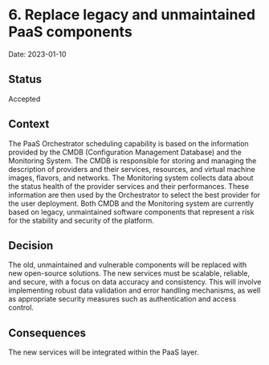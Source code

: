 # 6. Replace legacy and unmaintained PaaS components

Date: 2023-01-10

## Status

Accepted

## Context

The PaaS Orchestrator scheduling capability is based on the information provided by the CMDB 
(Configuration Management Database) and the Monitoring System. The CMDB is responsible for 
storing and managing the description of providers and their services, resources, and virtual 
machine images, flavors, and networks. The Monitoring system collects data about the status 
health of the provider services and their performances. These information are then used by 
the Orchestrator to select the best provider for the user deployment.
Both CMDB and the Monitoring system are currently based on legacy, unmaintained software 
components  that represent a risk for the stability and security of the platform.

## Decision

The old, unmaintained and vulnerable components will be replaced with new open-source solutions. 
The new services must be scalable, reliable, and secure, with a focus on data accuracy and consistency. 
This will involve implementing robust data validation and error handling mechanisms, as well as 
appropriate security measures such as authentication and access control.


## Consequences

The new services will be integrated within the PaaS layer.
